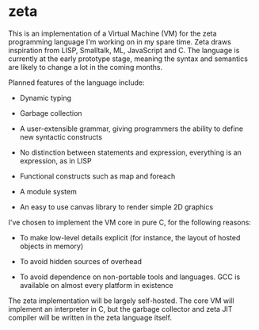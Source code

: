 zeta
====

This is an implementation of a Virtual Machine (VM) for the zeta programming
language I'm working on in my spare time. Zeta draws inspiration from LISP,
Smalltalk, ML, JavaScript and C. The language is currently at the early
prototype stage, meaning the syntax and semantics are likely to change a lot
in the coming months.

Planned features of the language include:

- Dynamic typing

- Garbage collection

- A user-extensible grammar, giving programmers the ability to define new syntactic constructs

- No distinction between statements and expression, everything is an expression, as in LISP

- Functional constructs such as map and foreach

- A module system

- An easy to use canvas library to render simple 2D graphics

I've chosen to implement the VM core in pure C, for the following reasons:

- To make low-level details explicit (for instance, the layout of hosted objects in memory)

- To avoid hidden sources of overhead

- To avoid dependence on non-portable tools and languages. GCC is available on almost every platform in existence

The zeta implementation will be largely self-hosted. The core VM will
implement an interpreter in C, but the garbage collector and zeta JIT
compiler will be written in the zeta language itself.

